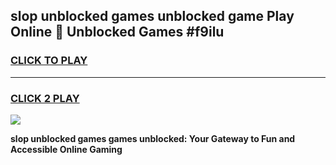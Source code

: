 
## slop unblocked games unblocked game Play Online 👋 Unblocked Games #f9ilu
<h3>
<a href="https://premium.freeplayer.one?title=slop_unblocked_games&ref=21F">CLICK TO PLAY</a></h3>
<hr>

<h3>
<a href="https://premium.freeplayer.one?title=slop_unblocked_games&ref=21F">CLICK 2 PLAY</a>
  
</h3>

<a href="https://premium.freeplayer.one?title=slop_unblocked_games&ref=21F/"><img src="https://clearcache.store/games.png"></a>


**slop unblocked games games unblocked: Your Gateway to Fun and Accessible Online Gaming**
